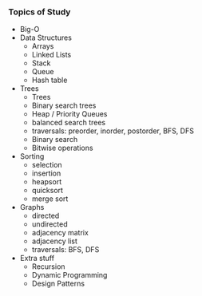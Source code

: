 ### Topics of Study
- Big-O
- Data Structures
    - Arrays
    - Linked Lists
    - Stack
    - Queue
    - Hash table
- Trees
    - Trees
    - Binary search trees
    - Heap / Priority Queues
    - balanced search trees
    - traversals: preorder, inorder, postorder, BFS, DFS
    - Binary search
    - Bitwise operations
- Sorting
    - selection
    - insertion
    - heapsort
    - quicksort
    - merge sort
- Graphs
    - directed
    - undirected
    - adjacency matrix
    - adjacency list
    - traversals: BFS, DFS
- Extra stuff
    - Recursion
    - Dynamic Programming
    - Design Patterns